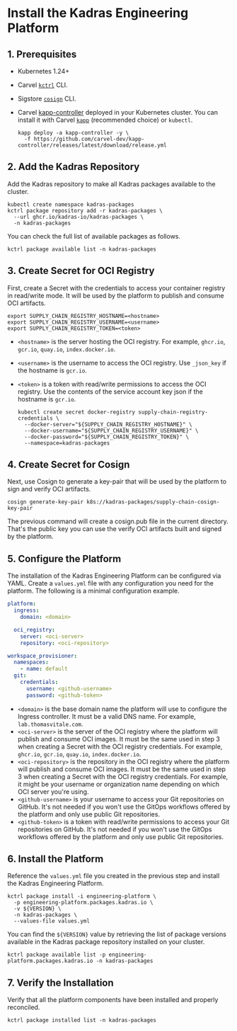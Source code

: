 # Install the Kadras Engineering Platform

## 1. Prerequisites

* Kubernetes 1.24+
* Carvel [`kctrl`](https://carvel.dev/kapp-controller/docs/latest/install/#installing-kapp-controller-cli-kctrl) CLI.
* Sigstore [`cosign`](https://docs.sigstore.dev/cosign/installation/) CLI.
* Carvel [kapp-controller](https://carvel.dev/kapp-controller) deployed in your Kubernetes cluster. You can install it with Carvel [`kapp`](https://carvel.dev/kapp/docs/latest/install) (recommended choice) or `kubectl`.

  ```shell
  kapp deploy -a kapp-controller -y \
    -f https://github.com/carvel-dev/kapp-controller/releases/latest/download/release.yml
  ```

## 2. Add the Kadras Repository

Add the Kadras repository to make all Kadras packages available to the cluster.

  ```shell
  kubectl create namespace kadras-packages
  kctrl package repository add -r kadras-packages \
    --url ghcr.io/kadras-io/kadras-packages \
    -n kadras-packages
  ```

You can check the full list of available packages as follows.

  ```shell
  kctrl package available list -n kadras-packages 
  ```

## 3. Create Secret for OCI Registry

First, create a Secret with the credentials to access your container registry in read/write mode. It will be used by the platform to publish and consume OCI artifacts.

  ```shell
  export SUPPLY_CHAIN_REGISTRY_HOSTNAME=<hostname>
  export SUPPLY_CHAIN_REGISTRY_USERNAME=<username>
  export SUPPLY_CHAIN_REGISTRY_TOKEN=<token>
  ```

* `<hostname>` is the server hosting the OCI registry. For example, `ghcr.io`, `gcr.io`, `quay.io`, `index.docker.io`.
* `<username>` is the username to access the OCI registry. Use `_json_key` if the hostname is `gcr.io`.
* `<token>` is a token with read/write permissions to access the OCI registry. Use the contents of the service account key json if the hostname is `gcr.io`.

  ```shell
  kubectl create secret docker-registry supply-chain-registry-credentials \
    --docker-server="${SUPPLY_CHAIN_REGISTRY_HOSTNAME}" \
    --docker-username="${SUPPLY_CHAIN_REGISTRY_USERNAME}" \
    --docker-password="${SUPPLY_CHAIN_REGISTRY_TOKEN}" \
    --namespace=kadras-packages
  ```

## 4. Create Secret for Cosign

Next, use Cosign to generate a key-pair that will be used by the platform to sign and verify OCI artifacts.

  ```shell
  cosign generate-key-pair k8s://kadras-packages/supply-chain-cosign-key-pair
  ```

The previous command will create a cosign.pub file in the current directory. That's the public key you can use the verify OCI artifacts built and signed by the platform.

## 5. Configure the Platform

The installation of the Kadras Engineering Platform can be configured via YAML. Create a `values.yml` file with any configuration you need for the platform. The following is a minimal configuration example.

```yaml
platform:
  ingress:
    domain: <domain>

  oci_registry:
    server: <oci-server>
    repository: <oci-repository>

workspace_provisioner:
  namespaces:
    - name: default
  git:
    credentials:
      username: <github-username>
      password: <github-token>
```

* `<domain>` is the base domain name the platform will use to configure the Ingress controller. It must be a valid DNS name. For example, `lab.thomasvitale.com`.
* `<oci-server>` is the server of the OCI registry where the platform will publish and consume OCI images. It must be the same used in step 3 when creating a Secret with the OCI registry credentials. For example, `ghcr.io`, `gcr.io`, `quay.io`, `index.docker.io`.
* `<oci-repository>` is the repository in the OCI registry where the platform will publish and consume OCI images. It must be the same used in step 3 when creating a Secret with the OCI registry credentials. For example, it might be your username or organization name depending on which OCI server you're using.
* `<github-username>` is your username to access your Git repositories on GitHub. It's not needed if you won't use the GitOps workflows offered by the platform and only use public Git repositories.
* `<github-token>` is a token with read/write permissions to access your Git repositories on GitHub. It's not needed if you won't use the GitOps workflows offered by the platform and only use public Git repositories.

## 6. Install the Platform

Reference the `values.yml` file you created in the previous step and install the Kadras Engineering Platform.

  ```shell
  kctrl package install -i engineering-platform \
    -p engineering-platform.packages.kadras.io \
    -v ${VERSION} \
    -n kadras-packages \
    --values-file values.yml
  ```

You can find the `${VERSION}` value by retrieving the list of package versions available in the Kadras package repository installed on your cluster.

  ```shell
  kctrl package available list -p engineering-platform.packages.kadras.io -n kadras-packages
  ```

## 7. Verify the Installation

Verify that all the platform components have been installed and properly reconciled.

  ```shell
  kctrl package installed list -n kadras-packages 
  ```
